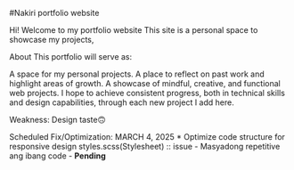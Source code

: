 #Nakiri portfolio website

Hi! Welcome to my portfolio website
This site is a personal space to showcase my projects, 

About
This portfolio will serve as:

A space for my personal projects.
A place to reflect on past work and highlight areas of growth.
A showcase of mindful, creative, and functional web projects.
I hope to achieve consistent progress, both in technical skills and design capabilities, through each new project I add here.

Weakness: Design taste🙃

Scheduled Fix/Optimization:
MARCH 4, 2025 * Optimize code structure for responsive design styles.scss(Stylesheet) :: issue - Masyadong repetitive ang ibang code - **Pending**
